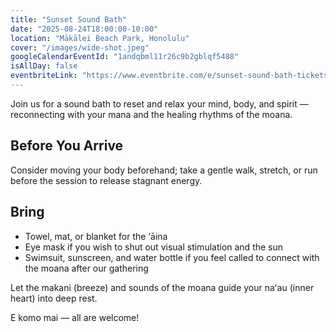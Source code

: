 ```yaml
---
title: "Sunset Sound Bath"
date: "2025-08-24T18:00:00-10:00"
location: "Mākālei Beach Park, Honolulu"
cover: "/images/wide-shot.jpeg"
googleCalendarEventId: "1andqbml11r26c9b2gblqf5488"
isAllDay: false
eventbriteLink: "https://www.eventbrite.com/e/sunset-sound-bath-tickets-1560099412339"
---
```


Join us for a sound bath to reset and relax your mind, body, and spirit — reconnecting with your mana and the healing rhythms of the moana.

## Before You Arrive
Consider moving your body beforehand; take a gentle walk, stretch, or run before the session to release stagnant energy.

## Bring
- Towel, mat, or blanket for the ‘āina
- Eye mask if you wish to shut out visual stimulation and the sun
- Swimsuit, sunscreen, and water bottle if you feel called to connect with the moana after our gathering

Let the makani (breeze) and sounds of the moana guide your naʻau (inner heart) into deep rest.

E komo mai — all are welcome!
